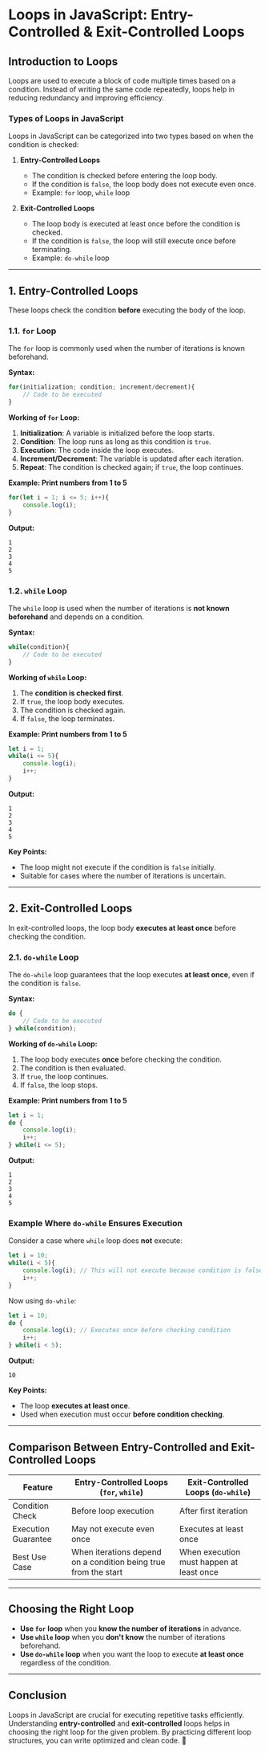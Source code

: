 # **Loops in JavaScript: Entry-Controlled & Exit-Controlled Loops**

## **Introduction to Loops**
Loops are used to execute a block of code multiple times based on a condition. Instead of writing the same code repeatedly, loops help in reducing redundancy and improving efficiency. 

### **Types of Loops in JavaScript**
Loops in JavaScript can be categorized into two types based on when the condition is checked:

1. **Entry-Controlled Loops**  
   - The condition is checked before entering the loop body.
   - If the condition is `false`, the loop body does not execute even once.
   - Example: `for` loop, `while` loop

2. **Exit-Controlled Loops**  
   - The loop body is executed at least once before the condition is checked.
   - If the condition is `false`, the loop will still execute once before terminating.
   - Example: `do-while` loop

---

## **1. Entry-Controlled Loops**
These loops check the condition **before** executing the body of the loop.

### **1.1. `for` Loop**
The `for` loop is commonly used when the number of iterations is known beforehand.

**Syntax:**
```js
for(initialization; condition; increment/decrement){
    // Code to be executed
}
```

**Working of `for` Loop:**
1. **Initialization**: A variable is initialized before the loop starts.
2. **Condition**: The loop runs as long as this condition is `true`.
3. **Execution**: The code inside the loop executes.
4. **Increment/Decrement**: The variable is updated after each iteration.
5. **Repeat**: The condition is checked again; if `true`, the loop continues.

**Example: Print numbers from 1 to 5**
```js
for(let i = 1; i <= 5; i++){
    console.log(i);
}
```

**Output:**
```
1
2
3
4
5
```

### **1.2. `while` Loop**
The `while` loop is used when the number of iterations is **not known beforehand** and depends on a condition.

**Syntax:**
```js
while(condition){
    // Code to be executed
}
```

**Working of `while` Loop:**
1. The **condition is checked first**.
2. If `true`, the loop body executes.
3. The condition is checked again.
4. If `false`, the loop terminates.

**Example: Print numbers from 1 to 5**
```js
let i = 1;
while(i <= 5){
    console.log(i);
    i++;
}
```

**Output:**
```
1
2
3
4
5
```

**Key Points:**
- The loop might not execute if the condition is `false` initially.
- Suitable for cases where the number of iterations is uncertain.

---

## **2. Exit-Controlled Loops**
In exit-controlled loops, the loop body **executes at least once** before checking the condition.

### **2.1. `do-while` Loop**
The `do-while` loop guarantees that the loop executes **at least once**, even if the condition is `false`.

**Syntax:**
```js
do {
    // Code to be executed
} while(condition);
```

**Working of `do-while` Loop:**
1. The loop body executes **once** before checking the condition.
2. The condition is then evaluated.
3. If `true`, the loop continues.
4. If `false`, the loop stops.

**Example: Print numbers from 1 to 5**
```js
let i = 1;
do {
    console.log(i);
    i++;
} while(i <= 5);
```

**Output:**
```
1
2
3
4
5
```

### **Example Where `do-while` Ensures Execution**
Consider a case where `while` loop does **not** execute:

```js
let i = 10;
while(i < 5){
    console.log(i); // This will not execute because condition is false
    i++;
}
```

Now using `do-while`:

```js
let i = 10;
do {
    console.log(i); // Executes once before checking condition
    i++;
} while(i < 5);
```

**Output:**
```
10
```

**Key Points:**
- The loop **executes at least once**.
- Used when execution must occur **before condition checking**.

---

## **Comparison Between Entry-Controlled and Exit-Controlled Loops**

| Feature            | Entry-Controlled Loops (`for`, `while`) | Exit-Controlled Loops (`do-while`) |
|--------------------|------------------------------------|------------------------------|
| Condition Check   | Before loop execution            | After first iteration       |
| Execution Guarantee | May not execute even once       | Executes at least once      |
| Best Use Case     | When iterations depend on a condition being true from the start | When execution must happen at least once |

---

## **Choosing the Right Loop**
- **Use `for` loop** when you **know the number of iterations** in advance.
- **Use `while` loop** when you **don't know** the number of iterations beforehand.
- **Use `do-while` loop** when you want the loop to execute **at least once** regardless of the condition.

---

## **Conclusion**
Loops in JavaScript are crucial for executing repetitive tasks efficiently. Understanding **entry-controlled** and **exit-controlled** loops helps in choosing the right loop for the given problem. By practicing different loop structures, you can write optimized and clean code. 🚀



